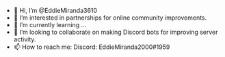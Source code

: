 - 👋 Hi, I’m @EddieMiranda3610
- 👀 I’m interested in partnerships for online community improvements.
- 🌱 I’m currently learning ...
- 💞️ I’m looking to collaborate on making Discord bots for improving server activity.
- 📫 How to reach me: Discord: EddieMiranda2000#1959

<!---
EddieMiranda3610/EddieMiranda3610 is a ✨ special ✨ repository because its `README.md` (this file) appears on your GitHub profile.
You can click the Preview link to take a look at your changes.
--->

